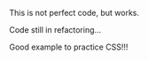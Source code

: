 ﻿This is not perfect code, but works.

Code still in refactoring...

Good example to practice CSS!!!

